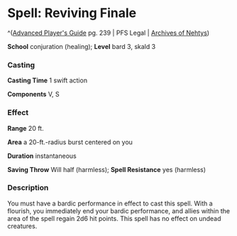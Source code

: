 # Spell: Reviving Finale

^([Advanced Player's Guide][ss-reviving-finale] pg. 239 | PFS Legal | [Archives of Nehtys][sn-reviving-finale])

**School** conjuration (healing); **Level** bard 3, skald 3

### Casting

**Casting Time** 1 swift action

**Components** V, S

### Effect

**Range** 20 ft.

**Area** a 20-ft.-radius burst centered on you

**Duration** instantaneous

**Saving Throw** Will half (harmless); **Spell Resistance** yes (harmless)

### Description

You must have a bardic performance in effect to cast this spell. With a flourish, you immediately end your bardic performance, and allies within the area of the spell regain 2d6 hit points. This spell has no effect on undead creatures.

[ss-reviving-finale]: http://paizo.com/pathfinderRPG/v57
[sn-reviving-finale]: http://www.archivesofnethys.com/SpellDisplay.aspx?ItemName=Reviving%20Finale